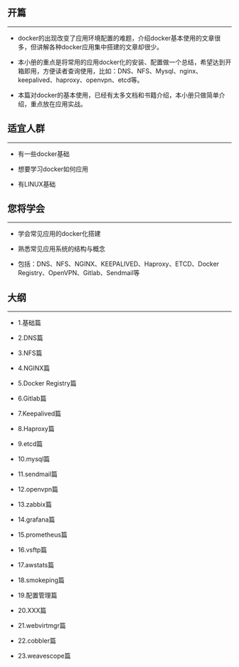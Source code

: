 ## 开篇

---

*  docker的出现改变了应用环境配置的难题，介绍docker基本使用的文章很多，但讲解各种docker应用集中搭建的文章却很少。

*  本小册的重点是将常用的应用docker化的安装、配置做一个总结，希望达到开箱即用，方便读者查询使用，比如：DNS、NFS、Mysql、nginx、keepalived、haproxy、openvpn、etcd等。

*  本篇对docker的基本使用，已经有太多文档和书籍介绍，本小册只做简单介绍，重点放在应用实战。

## 适宜人群

---

*  有一些docker基础

*   想要学习docker如何应用

*  有LINUX基础

## 您将学会

---

*  学会常见应用的docker化搭建

*  熟悉常见应用系统的结构与概念

*  包括：DNS、NFS、NGINX、KEEPALIVED、Haproxy、ETCD、Docker Registry、OpenVPN、Gitlab、Sendmail等

## 大纲

---

*  1.基础篇

*  2.DNS篇

*  3.NFS篇

*  4.NGINX篇

*  5.Docker Registry篇

*  6.Gitlab篇

*  7.Keepalived篇

*  8.Haproxy篇

*  9.etcd篇

*  10.mysql篇

*  11.sendmail篇

*  12.openvpn篇

*  13.zabbix篇

*  14.grafana篇

*  15.prometheus篇

*  16.vsftp篇

*  17.awstats篇

*  18.smokeping篇

*  19.配置管理篇

*  20.XXX篇

*  21.webvirtmgr篇

*  22.cobbler篇

*  23.weavescope篇



